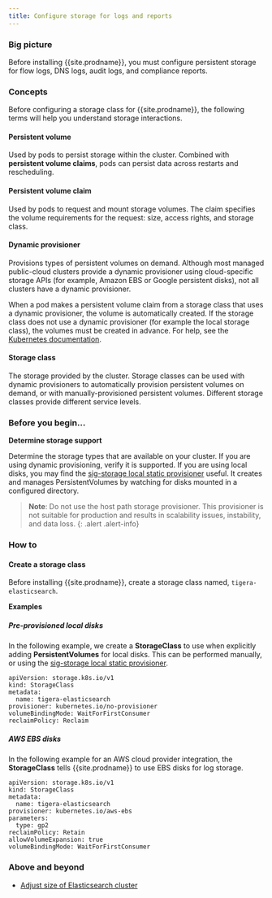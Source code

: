 ```yaml
---
title: Configure storage for logs and reports
---
```


### Big picture

Before installing {{site.prodname}}, you must configure persistent storage for flow logs, DNS logs, audit logs, and compliance reports.

### Concepts

Before configuring a storage class for {{site.prodname}}, the following terms will help you understand storage interactions.

#### Persistent volume

Used by pods to persist storage within the cluster. Combined with **persistent volume claims**, pods can persist data across restarts and rescheduling.

#### Persistent volume claim

Used by pods to request and mount storage volumes. The claim specifies the volume requirements for the request: size, access rights, and storage class.

#### Dynamic provisioner

Provisions types of persistent volumes on demand. Although most managed public-cloud clusters provide a dynamic provisioner using cloud-specific storage APIs (for example, Amazon EBS or Google persistent disks), not all clusters have a dynamic provisioner.

When a pod makes a persistent volume claim from a storage class that uses a dynamic provisioner, the volume is automatically created. If the storage class does not use a dynamic provisioner (for example the local storage class), the volumes must be created in advance. For help, see the [Kubernetes documentation](https://kubernetes.io/docs/concepts/storage/dynamic-provisioning/).

#### Storage class

The storage provided by the cluster. Storage classes can be used with dynamic provisioners to automatically provision persistent volumes on demand, or with manually-provisioned persistent volumes. Different storage classes provide different service levels.

### Before you begin...

**Determine storage support**

Determine the storage types that are available on your cluster. If you are using dynamic provisioning, verify it is supported.
If you are using local disks, you may find the [sig-storage local static provisioner](https://github.com/kubernetes-sigs/sig-storage-local-static-provisioner) useful. It creates and manages PersistentVolumes by watching for disks mounted in a configured directory.

  > **Note**: Do not use the host path storage provisioner. This provisioner is not suitable for production and results in scalability issues, instability, and data loss.
{: .alert .alert-info}

### How to

#### Create a storage class

Before installing {{site.prodname}}, create a storage class named, `tigera-elasticsearch`.

**Examples**

##### Pre-provisioned local disks

In the following example, we create a **StorageClass** to use when explicitly adding **PersistentVolumes** for local disks. This can be performed manually, or using the [sig-storage local static provisioner](https://github.com/kubernetes-sigs/sig-storage-local-static-provisioner).

```
apiVersion: storage.k8s.io/v1
kind: StorageClass
metadata:
  name: tigera-elasticsearch
provisioner: kubernetes.io/no-provisioner
volumeBindingMode: WaitForFirstConsumer
reclaimPolicy: Reclaim
```

##### AWS EBS disks

In the following example for an AWS cloud provider integration, the **StorageClass** tells {{site.prodname}} to use EBS disks for log storage.

```
apiVersion: storage.k8s.io/v1
kind: StorageClass
metadata:
  name: tigera-elasticsearch
provisioner: kubernetes.io/aws-ebs
parameters:
  type: gp2
reclaimPolicy: Retain
allowVolumeExpansion: true
volumeBindingMode: WaitForFirstConsumer
```

### Above and beyond

- [Adjust size of Elasticsearch cluster]()
